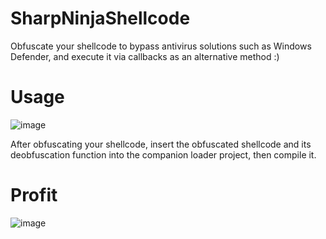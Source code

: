 # SharpNinjaShellcode
Obfuscate your shellcode to bypass antivirus solutions such as Windows Defender, and execute it via callbacks as an alternative method :)

# Usage
![image](https://github.com/user-attachments/assets/8216742d-16af-457b-8be6-77a1b87a1c65)

After obfuscating your shellcode, insert the obfuscated shellcode and its deobfuscation function into the companion loader project, then compile it.

# Profit
![image](https://github.com/user-attachments/assets/a53e4b78-2e58-43a0-ad41-a82a095fff4e)
